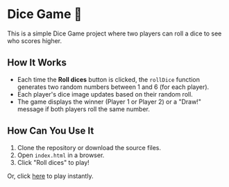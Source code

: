 # Dice Game 🎲

This is a simple Dice Game project where two players can roll a dice to see who scores higher. 

## How It Works

- Each time the **Roll dices** button is clicked, the `rollDice` function generates two random numbers between 1 and 6 (for each player).
- Each player's dice image updates based on their random roll.
- The game displays the winner (Player 1 or Player 2) or a "Draw!" message if both players roll the same number.


## How Can You Use It

1. Clone the repository or download the source files.
2. Open `index.html` in a browser.
3. Click "Roll dices" to play!

Or, click [here](https://valy2255.github.io/Dice-game/) to play instantly.